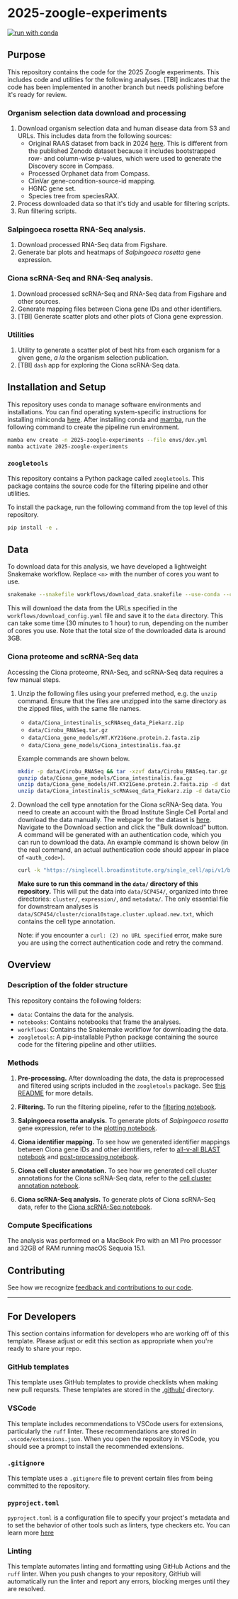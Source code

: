 # 2025-zoogle-experiments

[![run with conda](https://img.shields.io/badge/run%20with-conda-3EB049?labelColor=000000&logo=anaconda)](https://docs.conda.io/projects/miniconda/en/latest/)

## Purpose

This repository contains the code for the 2025 Zoogle experiments. This includes code and utilities for the following analyses.
[TBI] indicates that the code has been implemented in another branch but needs polishing before it's ready for review.

### Organism selection data download and processing

1. Download organism selection data and human disease data from S3 and URLs. This includes data from the following sources:
    - Original RAAS dataset from back in 2024 [here](https://github.com/Arcadia-Science/raas-organism-prioritization). This is different from the published Zenodo dataset because it includes bootstrapped row- and column-wise p-values, which were used to generate the Discovery score in Compass.
    - Processed Orphanet data from Compass.
    - ClinVar gene-condition-source-id mapping.
    - HGNC gene set.
    - Species tree from speciesRAX.
1. Process downloaded data so that it's tidy and usable for filtering scripts.
1. Run filtering scripts.

### Salpingoeca rosetta RNA-Seq analysis.

1. Download processed RNA-Seq data from Figshare.
1. Generate bar plots and heatmaps of *Salpingoeca rosetta* gene expression.

### Ciona scRNA-Seq and RNA-Seq analysis.

1. Download processed scRNA-Seq and RNA-Seq data from Figshare and other sources.
1. Generate mapping files between Ciona gene IDs and other identifiers.
2. [TBI] Generate scatter plots and other plots of Ciona gene expression.

### Utilities

1. Utility to generate a scatter plot of best hits from each organism for a given gene, *a la* the organism selection publication.
1. [TBI] `dash` app for exploring the Ciona scRNA-Seq data.

## Installation and Setup

This repository uses conda to manage software environments and installations. You can find operating system-specific instructions for installing miniconda [here](https://docs.conda.io/projects/miniconda/en/latest/). After installing conda and [mamba](https://mamba.readthedocs.io/en/latest/), run the following command to create the pipeline run environment.

```bash
mamba env create -n 2025-zoogle-experiments --file envs/dev.yml
mamba activate 2025-zoogle-experiments
```

### `zoogletools`

This repository contains a Python package called `zoogletools`. This package contains the source code for the filtering pipeline and other utilities.

To install the package, run the following command from the top level of this repository.

```bash
pip install -e .
```

## Data

To download data for this analysis, we have developed a lightweight Snakemake workflow. Replace `<n>` with the number of cores you want to use.

```bash
snakemake --snakefile workflows/download_data.snakefile --use-conda --cores <n>
```

This will download the data from the URLs specified in the `workflows/download_config.yaml` file and save it to the `data` directory. This can take some time (30 minutes to 1 hour) to run, depending on the number of cores you use. Note that the total size of the downloaded data is around 3GB.

### Ciona proteome and scRNA-Seq data

Accessing the Ciona proteome, RNA-Seq, and scRNA-Seq data requires a few manual steps.

1. Unzip the following files using your preferred method, e.g. the `unzip` command. Ensure that the files are unzipped into the same directory as the zipped files, with the same file names.
   - `data/Ciona_intestinalis_scRNAseq_data_Piekarz.zip`
   - `data/Cirobu_RNASeq.tar.gz`
   - `data/Ciona_gene_models/HT.KY21Gene.protein.2.fasta.zip`
   - `data/Ciona_gene_models/Ciona_intestinalis.faa.gz`

    Example commands are shown below.
    ```bash
    mkdir -p data/Cirobu_RNASeq && tar -xzvf data/Cirobu_RNASeq.tar.gz -C data/Cirobu_RNASeq
    gunzip data/Ciona_gene_models/Ciona_intestinalis.faa.gz
    unzip data/Ciona_gene_models/HT.KY21Gene.protein.2.fasta.zip -d data/Ciona_gene_models/HT.KY21Gene.protein.2.fasta
    unzip data/Ciona_intestinalis_scRNAseq_data_Piekarz.zip -d data/Ciona_intestinalis_scRNAseq_data_Piekarz
    ```

2. Download the cell type annotation for the Ciona scRNA-Seq data. You need to create an account with the Broad Institute Single Cell Portal and download the data manually. The webpage for the dataset is [here](https://singlecell.broadinstitute.org/single_cell/study/SCP454/comprehensive-single-cell-transcriptome-lineages-of-a-proto-vertebrate). Navigate to the Download section and click the "Bulk download" button. A command will be generated with an authentication code, which you can run to download the data. An example command is shown below (in the real command, an actual authentication code should appear in place of `<auth_code>`).

    ```bash
    curl -k "https://singlecell.broadinstitute.org/single_cell/api/v1/bulk_download/generate_curl_config?accessions=SCP454&auth_code=<auth_code>&directory=all&context=study"  -o cfg.txt; curl -K cfg.txt && rm cfg.txt
    ```

    __Make sure to run this command in the `data/` directory of this repository.__ This will put the data into `data/SCP454/`, organized into three directories: `cluster/`, `expression/`, and `metadata/`. The only essential file for downstream analyses is `data/SCP454/cluster/ciona10stage.cluster.upload.new.txt`, which contains the cell type annotation.

    Note: if you encounter a `curl: (2) no URL specified` error, make sure you are using the correct authentication code and retry the command.

## Overview

### Description of the folder structure

This repository contains the following folders:
- `data`: Contains the data for the analysis.
- `notebooks`: Contains notebooks that frame the analyses.
- `workflows`: Contains the Snakemake workflow for downloading the data.
- `zoogletools`: A pip-installable Python package containing the source code for the filtering pipeline and other utilities.


### Methods

1. **Pre-processing.** After downloading the data, the data is preprocessed and filtered using scripts included in the `zoogletools` package. See [this README](zoogletools/data_processing/README.md) for more details.

1. **Filtering.** To run the filtering pipeline, refer to the [filtering notebook](notebooks/1_filtering.ipynb).

1. **Salpingoeca rosetta analysis.** To generate plots of *Salpingoeca rosetta* gene expression, refer to the [plotting notebook](notebooks/Salpingoeca-rosetta/2_salpingoeca-rosetta-expression.ipynb).

1. **Ciona identifier mapping.** To see how we generated identifier mappings between Ciona gene IDs and other identifiers, refer to [all-v-all BLAST notebook](notebooks/Ciona-intestinalis/3_ciona-all-v-all-blast.ipynb) and [post-processing notebook](notebooks/Ciona-intestinalis/4_ciona-blast-processing.ipynb).

1. **Ciona cell cluster annotation.** To see how we generated cell cluster annotations for the Ciona scRNA-Seq data, refer to the [cell cluster annotation notebook](notebooks/Ciona-intestinalis/5_ciona-cell-cluster-annotation.ipynb).

1. **Ciona scRNA-Seq analysis.** To generate plots of Ciona scRNA-Seq data, refer to the [Ciona scRNA-Seq notebook](notebooks/Ciona-intestinalis/6_ciona-scrnaseq-expression.ipynb).

### Compute Specifications

The analysis was performed on a MacBook Pro with an M1 Pro processor and 32GB of RAM running macOS Sequoia 15.1.

## Contributing

See how we recognize [feedback and contributions to our code](https://github.com/Arcadia-Science/arcadia-software-handbook/blob/main/guides-and-standards/guide-credit-for-contributions.md).

---
## For Developers

This section contains information for developers who are working off of this template. Please adjust or edit this section as appropriate when you're ready to share your repo.

### GitHub templates

This template uses GitHub templates to provide checklists when making new pull requests. These templates are stored in the [.github/](./.github/) directory.

### VSCode

This template includes recommendations to VSCode users for extensions, particularly the `ruff` linter. These recommendations are stored in `.vscode/extensions.json`. When you open the repository in VSCode, you should see a prompt to install the recommended extensions.

### `.gitignore`

This template uses a `.gitignore` file to prevent certain files from being committed to the repository.

### `pyproject.toml`

`pyproject.toml` is a configuration file to specify your project's metadata and to set the behavior of other tools such as linters, type checkers etc. You can learn more [here](https://packaging.python.org/en/latest/guides/writing-pyproject-toml/)

### Linting

This template automates linting and formatting using GitHub Actions and the `ruff` linter. When you push changes to your repository, GitHub will automatically run the linter and report any errors, blocking merges until they are resolved.
